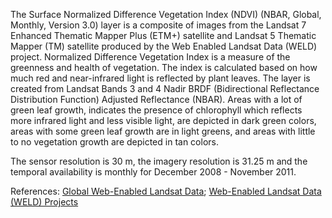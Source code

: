 The Surface Normalized Difference Vegetation Index (NDVI) (NBAR, Global, Monthly, Version 3.0) layer is a composite of images from the  Landsat 7 Enhanced Thematic Mapper Plus (ETM+) satellite and Landsat 5 Thematic Mapper (TM) satellite produced by the Web Enabled Landsat Data (WELD) project. Normalized Difference Vegetation Index is a measure of the greenness and health of vegetation. The index is calculated based on how much red and near-infrared light is reflected by plant leaves. The layer is created from Landsat Bands 3 and 4 Nadir BRDF (Bidirectional Reflectance Distribution Function) Adjusted Reflectance (NBAR). Areas with a lot of green leaf growth, indicates the presence of chlorophyll which reflects more infrared light and less visible light, are depicted in dark green colors, areas with some green leaf growth are in light greens, and  areas with little to no vegetation growth are depicted in tan colors.

The sensor resolution is 30 m, the imagery resolution is 31.25 m and the temporal availability is monthly for December 2008 - November 2011.

References: [Global Web-Enabled Landsat Data]( http://globalmonitoring.sdstate.edu/projects/weldglobal/gweld.html); [Web-Enabled Landsat Data (WELD) Projects](https://landsat.usgs.gov/web-enabled-landsat-data-weld-projects)
